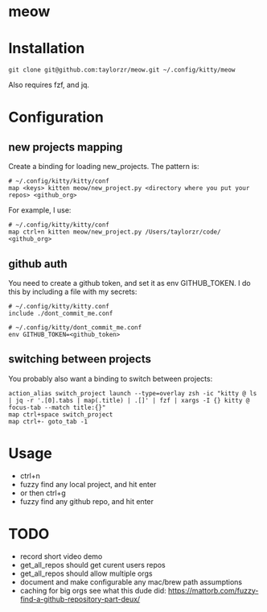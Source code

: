 # meow

# Installation

```
git clone git@github.com:taylorzr/meow.git ~/.config/kitty/meow
```

Also requires fzf, and jq.


# Configuration

## new projects mapping

Create a binding for loading new_projects. The pattern is:

```
# ~/.config/kitty/kitty/conf
map <keys> kitten meow/new_project.py <directory where you put your repos> <github_org> 
```

For example, I use:
```
# ~/.config/kitty/kitty/conf
map ctrl+n kitten meow/new_project.py /Users/taylorzr/code/ <github_org>
```

## github auth

You need to create a github token, and set it as env GITHUB_TOKEN. I do this by including a file
with my secrets:

```
# ~/.config/kitty/kitty.conf
include ./dont_commit_me.conf
```

```
# ~/.config/kitty/dont_commit_me.conf
env GITHUB_TOKEN=<github_token>
```


## switching between projects

You probably also want a binding to switch between projects:
```
action_alias switch_project launch --type=overlay zsh -ic "kitty @ ls | jq -r '.[0].tabs | map(.title) | .[]' | fzf | xargs -I {} kitty @ focus-tab --match title:{}"
map ctrl+space switch_project
map ctrl+- goto_tab -1
```

# Usage

* ctrl+n
* fuzzy find any local project, and hit enter
* or then ctrl+g
* fuzzy find any github repo, and hit enter


# TODO

* record short video demo
* get_all_repos should get curent users repos
* get_all_repos should allow multiple orgs
* document and make configurable any mac/brew path assumptions
* caching for big orgs
  see what this dude did: https://mattorb.com/fuzzy-find-a-github-repository-part-deux/

